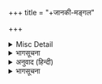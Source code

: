 +++
title = "+जानकी-मङ्गल"

+++

<details><summary>Misc Detail</summary>

प्रथम पृष्ठ  
॥ श्रीहरिः॥  
श्रीगोस्वामी तुलसीदासजीरचित  
जानकी-मंगल  
सरल भावार्थसहित  
त्वमेव माता च पिता त्वमेव  
त्वमेव बन्धुश्च सखा त्वमेव।  
त्वमेव विद्या द्रविणं त्वमेव  
त्वमेव सर्वं मम देवदेव॥  
गीता सेवा ट्रस्ट
</details>

<details><summary>भागसूचना</summary>

निवेदन
</details>

<details><summary>अनुवाद (हिन्दी)</summary>

जानकी-मंगलमें (जैसा कि इसके नामसे ही स्पष्ट है) प्रातः-स्मरणीय गोस्वामीजीने जगज्जननी आद्याशक्ति भगवती श्रीजानकीजी तथा परात्पर पूर्ण पुरुषोत्तम भगवान् श्रीरामके परम मंगलमय विवाहोत्सवका बड़े ही मधुर शब्दोंमें वर्णन किया है। जनकपुरमें स्वयंवरकी तैयारीसे आरम्भ करके विश्वामित्रके अयोध्या जाकर श्रीराम-लक्ष्मणको यज्ञ-रक्षाके व्याजसे अपने साथ ले आने, यज्ञ-रक्षाके अनन्तर धनुष-यज्ञ दिखानेके बहाने उन्हें जनकपुर ले जाने, रंग-भूमिमें पधारकर श्रीरामके धनुष तोड़ने तथा श्रीजनकराजतनयाके उन्हें वरमाला पहनाने, लग्न-पत्रिका तथा तिलककी सामग्री लेकर जनकपुरोधा महर्षि शतानन्दजीके अयोध्या जाने, महाराज दशरथके बरात लेकर जनकपुर जाने, विवाह-संस्कार सम्पन्न होनेके अनन्तर बरातके बिदा होने, मार्गमें भृगुनन्दन परशुरामजीसे भेंट होने तथा अन्तमें अयोध्या पहुँचनेपर वहाँ आनन्द मनाये जाने आदि प्रसंगोंका संक्षेपमें बड़ा ही सरस एवं सजीव वर्णन किया गया है; जो प्रायः रामचरितमानससे मिलता-जुलता ही है। कहीं-कहीं तो रामचरितमानसके शब्द ही ज्यों-के-त्यों दुहराये गये हैं।  
श्रीसीतारामजीके इस परम पावन चरित्रके अनुशीलनसे जनताका अशेष मंगल होगा—इसी आशासे उनकी यह वस्तु उन्हींके पाद-पद्मोंमें निवेदित है।  
विनीत  
हनुमानप्रसाद पोद्दार
</details>

<details><summary>भागसूचना</summary>

श्रीजानकी-मंगल
</details>
